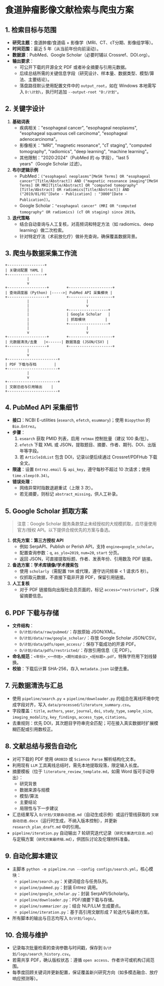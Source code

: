 # 食道肿瘤影像文献检索与爬虫方案

## 1. 检索目标与范围
- **研究主题**：食道肿瘤/食道癌 + 影像学（MRI、CT、cT分期、影像组学等）。
- **时间范围**：最近 5 年（从当前年份向前滚动）。
- **数据源**：PubMed、Google Scholar（必要时辅以 Crossref、DOI.org）。
- **输出要求**：
  - 可公开下载的开源全文 PDF 或者补全摘要与引用元数据。
  - 后续总结所需的关键信息字段（研究设计、样本量、数据类型、模型/算法、主要结论）。
  - 落盘路径默认使用配置文件中的 `output_root`，如在 Windows 本地需写入 `D:\计划\`，执行时追加 `--output-root "D:/计划"`。

## 2. 关键字设计
1. **基础词表**
   - 疾病相关："esophageal cancer", "esophageal neoplasms", "esophageal squamous cell carcinoma", "esophageal adenocarcinoma"。
   - 影像相关："MRI", "magnetic resonance", "cT staging", "computed tomography", "radiomics", "deep learning", "machine learning"。
   - 其他限制："2020:2024"（PubMed 的 `dp` 字段），"last 5 years"（Google Scholar 过滤）。
2. **布尔逻辑示例**
   - PubMed：`("esophageal neoplasms"[MeSH Terms] OR "esophageal cancer"[Title/Abstract]) AND ("magnetic resonance imaging"[MeSH Terms] OR MRI[Title/Abstract] OR "computed tomography"[Title/Abstract] OR radiomics[Title/Abstract]) AND ("2019/01/01"[Date - Publication] : "3000"[Date - Publication])`。
   - Google Scholar：`"esophageal cancer" (MRI OR "computed tomography" OR radiomics) (cT OR staging) since 2019`。
3. **迭代策略**
   - 结合自动查询与人工复核，对高频词和特定方法（如 radiomics、deep learning）做二次检索。
   - 针对特定疗法（术前放化疗）做补充查询，确保覆盖数据背景。

## 3. 爬虫与数据采集工作流
```
+-----------------+
| 关键词配置 YAML |
+-----------------+
          |
          v
+------------------+        +--------------------+
| 查询调度器 (Python) |----->| PubMed API 采集模块 |
+------------------+        +--------------------+
          |                          |
          |                          v
          |                 +------------------+
          |                 | Google Scholar   |
          |                 | 抓取模块         |
          |                 +------------------+
          |                          |
          v                          v
+------------------+        +--------------------+
| 元数据清洗/去重   |<------| 数据落盘 (JSON/CSV) |
+------------------+        +--------------------+
          |
          v
+-----------------------+
| PDF 下载与存档        |
+-----------------------+
          |
          v
+-----------------------+
| 文献总结与引用输出    |
+-----------------------+
```

## 4. PubMed API 采集细节
- **接口**：NCBI E-utilities (`esearch`, `efetch`, `esummary`)；使用 `Biopython` 的 `Bio.Entrez`。
- **步骤**：
  1. `esearch` 获取 PMID 列表，启用 `retmax` 控制批量（建议 100 条/批）。
  2. `efetch` 下载 XML 或 JSON，提取题目、摘要、作者、期刊、DOI、出版年等字段。
  3. 若 `ArticleIdList` 包含 DOI，记录以便后续通过 Crossref/PDFHub 下载全文。
- **限速**：设置 `Entrez.email` 与 `api_key`，遵守每秒不超过 10 次请求；使用 `time.sleep(0.34)`。
- **错误处理**：
  - 网络异常时指数退避重试（上限 3 次）。
  - 若无摘要，则标记 `abstract_missing`，供人工补录。

## 5. Google Scholar 抓取方案
> 注意：Google Scholar 服务条款禁止未经授权的大规模抓取，应尽量使用官方/授权 API。以下提供合规优先的方案与备选。

1. **优先方案：第三方授权 API**
   - 例如 SerpAPI、Publish or Perish API，支持 `engine=google_scholar`。
   - 配置查询参数：`q`, `as_ylo=2019`, `num=20`, `start` 分页。
   - 返回 JSON，可直接提取标题、作者、发表年份、引用数及 PDF 链接。
2. **备选方案：学术库镜像/学术搜索包**
   - 使用 `scholarly`（需配置 `TOR` 或代理，遵守访问频率 < 1 请求/5 秒）。
   - 仅抓取元数据，不直接下载非开源 PDF，保留引用链接。
3. **人工复核**
   - 对于 PDF 链接指向出版社会员页面的，标记 `access="restricted"`，只保留摘要信息。

## 6. PDF 下载与存储
- **文件结构**：
  - `D/计划/data/raw/pubmed/`：存放原始 JSON/XML。
  - `D/计划/data/raw/google_scholar/`：存放 Google Scholar JSON/CSV。
  - `D/计划/data/pdfs/open_access/`：保存下载成功的开源 PDF。
  - `D/计划/data/pdfs/restricted/`：存放引用信息（无 PDF）。
- **命名规范**：`<年份>_<一作姓>_<期刊或会议>_<短标题>.pdf`，特殊字符用下划线替换。
- **校验**：下载后计算 SHA-256，存入 `metadata.json` 以便去重。

## 7. 元数据清洗与汇总
- 使用 `pipeline/search.py` + `pipeline/downloader.py` 的组合在离线环境中完成字段对齐，写入 `data/processed/literature_summary.csv`。
- 字段覆盖：`title`, `authors`, `year`, `journal`, `doi`, `study_type`, `sample_size`, `imaging_modality`, `key_findings`, `access_type`, `citations`。
- 去重规则：优先 DOI，其次题目字符串完全匹配；可在接入真实数据时扩展模糊匹配或引用数校正。

## 8. 文献总结与报告自动化
- 对可下载的 PDF 使用 `GROBID` 或 `Science Parse` 解析结构化文本。
- 利用现有 `LLM` 工具离线总结时，需先本地提取段落，限定输入长度。
- 摘要模板（位于 `literature_review_template.md`，如需 Word 版可手动导出）：
  - 研究背景
  - 数据来源与规模
  - 模型/算法
  - 主要结论
  - 局限性与下一步建议
- 汇总结果写入 `D/计划/文献自动总结.md`（自动生成示例）或运行管线获取的 `文献自动总结.docx`（运行时生成，不纳入版本控制），并更新 `research_plan_draft.md` 中的引用。
- `pipeline/iteration.py` 自动输出 7 轮研究迭代记录（`研究方案迭代日志.md`）与定稿方案（`研究方案最终稿.md`），供团队讨论及伦理材料准备。

## 9. 自动化脚本建议
- 主脚本 `python -m pipeline.run --config configs/search.yml`，核心模块：
  - `pipeline/search.py`：关键词组合与任务队列。
  - `pipeline/pubmed.py`：封装 Entrez 调用。
  - `pipeline/google_scholar.py`：封装 SerpAPI/Scholarly。
  - `pipeline/downloader.py`：PDF/摘要下载与存储。
  - `pipeline/summarizer.py`：结合 NLP/LLM 生成要点。
  - `pipeline/iteration.py`：基于高引用文献形成 7 轮迭代与最终方案。
- 所有脚本的输出与日志均写入 `D/计划/logs/`。

## 10. 合规与维护
- 记录每次批量检索的查询参数与时间戳，保存到 `D/计划/logs/search_history.csv`。
- 若需共享 PDF，确认版权状态：遵循 `open access`、作者许可或机构订阅范围。
- 每季度回顾关键词并更新配置，保证覆盖新兴研究方向（如多模态融合、放疗响应预测等）。

